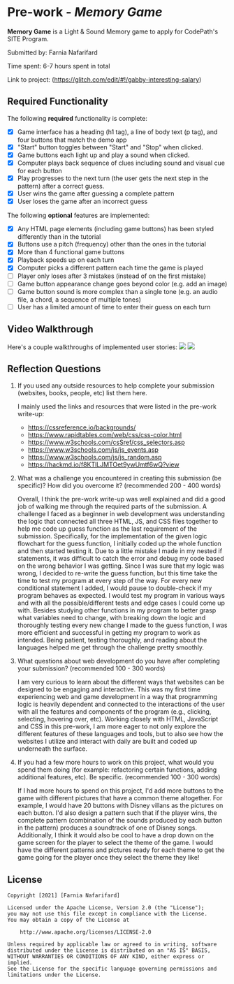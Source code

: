 # Pre-work - _Memory Game_

**Memory Game** is a Light & Sound Memory game to apply for CodePath's SITE Program.

Submitted by: Farnia Nafarifard

Time spent: 6-7 hours spent in total

Link to project: (https://glitch.com/edit/#!/gabby-interesting-salary)

## Required Functionality

The following **required** functionality is complete:

- [x] Game interface has a heading (h1 tag), a line of body text (p tag), and four buttons that match the demo app
- [x] "Start" button toggles between "Start" and "Stop" when clicked.
- [x] Game buttons each light up and play a sound when clicked.
- [x] Computer plays back sequence of clues including sound and visual cue for each button
- [x] Play progresses to the next turn (the user gets the next step in the pattern) after a correct guess.
- [x] User wins the game after guessing a complete pattern
- [x] User loses the game after an incorrect guess

The following **optional** features are implemented:

- [x] Any HTML page elements (including game buttons) has been styled differently than in the tutorial
- [x] Buttons use a pitch (frequency) other than the ones in the tutorial
- [x] More than 4 functional game buttons
- [x] Playback speeds up on each turn
- [x] Computer picks a different pattern each time the game is played
- [ ] Player only loses after 3 mistakes (instead of on the first mistake)
- [ ] Game button appearance change goes beyond color (e.g. add an image)
- [ ] Game button sound is more complex than a single tone (e.g. an audio file, a chord, a sequence of multiple tones)
- [ ] User has a limited amount of time to enter their guess on each turn

## Video Walkthrough

Here's a couple walkthroughs of implemented user stories:
![](https://cdn.glitch.com/3b03b95a-24c2-45d3-81ea-95d90efae8ab%2Fezgif.com-gif-maker.gif?v=1616641808621)
![](https://cdn.glitch.com/3b03b95a-24c2-45d3-81ea-95d90efae8ab%2Fezgif.com-gif-maker%20(1).gif?v=1616642048840)

## Reflection Questions

1. If you used any outside resources to help complete your submission (websites, books, people, etc) list them here.

   I mainly used the links and resources that were listed in the pre-work write-up:
   - https://cssreference.io/backgrounds/
   - https://www.rapidtables.com/web/css/css-color.html
   - https://www.w3schools.com/csSref/css_selectors.asp
   - https://www.w3schools.com/js/js_events.asp
   - https://www.w3schools.com/js/js_random.asp
   - https://hackmd.io/f8KTlLJMTOet9ywUmtf6wQ?view

2. What was a challenge you encountered in creating this submission (be specific)? How did you overcome it? (recommended 200 - 400 words)

   Overall, I think the pre-work write-up was well explained and did a good job of walking me through the required parts of the submission. A challenge I faced as a beginner in web development was understanding the logic that connected all three HTML, JS, and CSS files together to help me code up guess function as the last requirement of the submission.
   Specifically, for the implementation of the given logic flowchart for the guess function, I initially coded up the whole function and then started testing it. Due to a little mistake I made in my nested if statements, it was difficult to catch the error and debug my code based on the wrong behavior I was getting. Since I was sure that my logic was wrong, I decided to re-write the guess function, but this time take the time to test my program at every step of the way. For every new conditional statement I added, I would pause to double-check if my program behaves as expected. I would test my program in various ways and with all the possible/different tests and edge cases I could come up with. Besides studying other functions in my program to better grasp what variables need to change, with breaking down the logic and thoroughly testing every new change I made to the guess function, I was more efficient and successful in getting my program to work as intended. Being patient, testing thoroughly, and reading about the languages helped me get through the challenge pretty smoothly.

3. What questions about web development do you have after completing your submission? (recommended 100 - 300 words)
   
   I am very curious to learn about the different ways that websites can be designed to be engaging and interactive. This was my first time experiencing web and game development in a way that programming logic is heavily dependent and connected to the interactions of the user with all the features and components of the program (e.g., clicking, selecting, hovering over, etc). Working closely with HTML, JavaScript and CSS in this pre-work, I am more eager to not only explore the different features of these languages and tools, but to also see how the websites I utilize and interact with daily are built and coded up underneath the surface.

4. If you had a few more hours to work on this project, what would you spend them doing (for example: refactoring certain functions, adding additional features, etc). Be specific. (recommended 100 - 300 words)
   
   If I had more hours to spend on this project, I'd add more buttons to the game with different pictures that have a common theme altogether. For example, I would have 20 buttons with Disney villans as the pictures on each button. I'd also design a pattern such that if the player wins, the complete pattern (combination of the sounds produced by each button in the pattern) produces a soundtrack of one of Disney songs. Additionally, I think it would also be cool to have a drop down on the game screen for the player to select the theme of the game. I would have the different patterns and pictures ready for each theme to get the game going for the player once they select the theme they like!

## License

    Copyright [2021] [Farnia Nafarifard]

    Licensed under the Apache License, Version 2.0 (the "License");
    you may not use this file except in compliance with the License.
    You may obtain a copy of the License at

        http://www.apache.org/licenses/LICENSE-2.0

    Unless required by applicable law or agreed to in writing, software
    distributed under the License is distributed on an "AS IS" BASIS,
    WITHOUT WARRANTIES OR CONDITIONS OF ANY KIND, either express or implied.
    See the License for the specific language governing permissions and
    limitations under the License.
